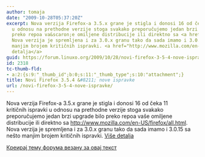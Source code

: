 ```yaml
---
author: tomaja
date: "2009-10-28T05:37:20Z"
excerpt: Nova verzija Firefox-a 3.5.x grane je stigla i donosi 16 od čeka 11 kritičnih&nbsp;ispravki
  u odnosu na prethodne verzije stoga svakako preporučujemo jedan brzi upgrade bilo
  preko repoa va&scaron;e omiljene distribucije ili direktno sa <a href="http://www.mozilla.com/en-US/firefox/all.html">http://www.mozilla.com/en-US/firefox/all.html</a>.
  Nova verzija je spremljena i za 3.0.x granu tako da sada imamo i 3.0.15 sa ne&scaron;to
  manjim brojem kritičnih ispravki. <a href="http://www.mozilla.com/en-US/firefox/3.5.4/releasenotes/">Vi&scaron;e
  detalja</a>
guid: https://forum.linuxo.org/2009/10/28/novi-firefox-3-5-4-nove-ispravke/
id: 2318
tc-thumb-fld:
- a:2:{s:9:"_thumb_id";b:0;s:11:"_thumb_type";s:10:"attachment";}
title: Novi Firefox 3.5.4 &#8211; nove ispravke
url: /novi-firefox-3-5-4-nove-ispravke/
---
```

Nova verzija Firefox-a 3.5.x grane je stigla i donosi 16 od čeka 11 kritičnih&nbsp;ispravki u odnosu na prethodne verzije stoga svakako preporučujemo jedan brzi upgrade bilo preko repoa va&scaron;e omiljene distribucije ili direktno sa <http://www.mozilla.com/en-US/firefox/all.html>. Nova verzija je spremljena i za 3.0.x granu tako da sada imamo i 3.0.15 sa ne&scaron;to manjim brojem kritičnih ispravki. [Vi&scaron;e detalja](http://www.mozilla.com/en-US/firefox/3.5.4/releasenotes/)<!--break-->

[Креирај тему форума везану за овај текст](https://linuxo.org/nova-tema-na-forumu/?se_pid=2318)